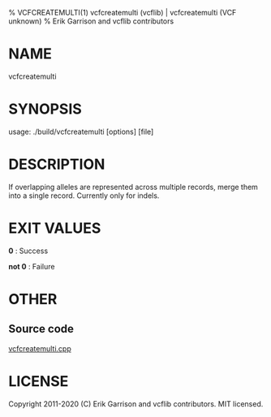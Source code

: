 % VCFCREATEMULTI(1) vcfcreatemulti (vcflib) | vcfcreatemulti (VCF unknown)
% Erik Garrison and vcflib contributors

# NAME

vcfcreatemulti

# SYNOPSIS

usage: ./build/vcfcreatemulti [options] [file]

# DESCRIPTION

If overlapping alleles are represented across multiple records, merge them into a single record. Currently only for indels.





# EXIT VALUES

**0**
: Success

**not 0**
: Failure

# OTHER

## Source code

[vcfcreatemulti.cpp](https://github.com/vcflib/vcflib/blob/master/src/vcfcreatemulti.cpp)

# LICENSE

Copyright 2011-2020 (C) Erik Garrison and vcflib contributors. MIT licensed.

<!--
  Created with ./scripts/bin2md.rb scripts/bin2md-template.erb
-->
